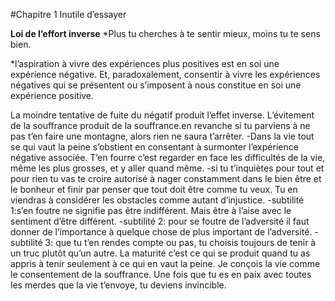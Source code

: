 

#Chapitre 1 Inutile d’essayer

**Loi de l’effort inverse**
  *Plus tu cherches à te sentir mieux, moins tu te sens bien.

  *l’aspiration à vivre des expériences plus positives est en soi une expérience négative. Et, paradoxalement, consentir à vivre les expériences négatives qui se présentent ou s’imposent à nous constitue en soi une expérience positive.
  
La moindre tentative de fuite du négatif produit l’effet inverse. L’évitement de la souffrance produit de la souffrance.en revanche si tu parviens à ne pas t’en faire une montagne, alors rien ne saura t’arrêter.
-Dans la vie tout se qui vaut la peine s’obstient en consentant à surmonter l’expérience négative associée.
T’en fourre c’est regarder en face les difficultés de la vie, même les plus grosses, et y aller quand même.
-si tu t’inquiètes pour tout et pour rien tu vas te croire autorisé à nager constamment dans le bien être et le bonheur et finir par penser que tout doit être comme tu veux. Tu en viendras à considérer les obstacles comme autant d’injustice.
-subtilité 1:s’en foutre ne signifie pas être indifférent. Mais être à l’aise avec le sentiment d’être différent.
-subtilité 2: pour se foutre de l’adversité il faut donner de l’importance à quelque chose de plus important de l’adversité.
-subtilité 3: que tu t’en rendes compte ou pas, tu choisis toujours de tenir à un truc plutôt qu’un autre.
La maturité c’est ce qui se produit quand tu as appris à tenir seulement à ce qui en vaut la peine.
Je conçois la vie comme le consentement de la souffrance. Une fois que tu es en paix avec toutes les merdes que la vie t’envoye, tu deviens invincible.
​
